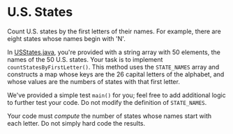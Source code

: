 # U.S. States

Count U.S. states by the first letters of their names. For example, there are
eight states whose names begin with 'N'.

In [USStates.java](USStates.java), you're provided with a string array with 50
elements, the names of the 50 U.S. states.  Your task is to implement
`countStatesByFirstLetter()`. This method uses the `STATE_NAMES` array and
constructs a map whose keys are the 26 capital letters of the alphabet, and
whose values are the numbers of states with that first letter.

We've provided a simple test `main()` for you; feel free to add additional logic
to further test your code. Do not modify the definition of `STATE_NAMES`.

Your code must _compute_ the number of states whose names start with each 
letter. Do not simply hard code the results.
